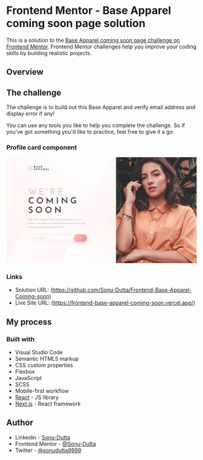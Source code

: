 # Frontend Mentor - Base Apparel coming soon page solution

This is a solution to the [Base Apparel coming soon page challenge on Frontend Mentor](https://www.frontendmentor.io/challenges/base-apparel-coming-soon-page-5d46b47f8db8a7063f9331a0). Frontend Mentor challenges help you improve your coding skills by building realistic projects. 
## Overview

## The challenge

The challenge is to build out this Base Apparel and verify email address and display error if any!

You can use any tools you like to help you complete the challenge. So if you've got something you'd like to practice, feel free to give it a go.

### Profile card component

![](./design/desktop-design.jpg)

### Links

- Solution URL: (https://github.com/Sonu-Dutta/Frontend-Base-Apparel-Coming-soon)
- Live Site URL: (https://frontend-base-apparel-coming-soon.vercel.app/)

## My process

### Built with

- Visual Studio Code
- Semantic HTML5 markup
- CSS custom properties
- Flexbox
- JavaScript
- SCSS
- Mobile-first workflow
- [React](https://reactjs.org/) - JS library
- [Next.js](https://nextjs.org/) - React framework

## Author

- Linkedin - [Sonu-Dutta](https://www.linkedin.com/in/sonu-dutta-6900b3218)
- Frontend Mentor - [@Sonu-Dutta](https://www.frontendmentor.io/profile/Sonu-Dutta)
- Twitter - [@sonudutta9999](https://mobile.twitter.com/sonudutta9999)


